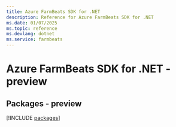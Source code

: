 ```yaml
---
title: Azure FarmBeats SDK for .NET
description: Reference for Azure FarmBeats SDK for .NET
ms.date: 01/07/2025
ms.topic: reference
ms.devlang: dotnet
ms.service: farmbeats
---
```

# Azure FarmBeats SDK for .NET - preview
## Packages - preview
[!INCLUDE [packages](farmbeats-index.md)]
